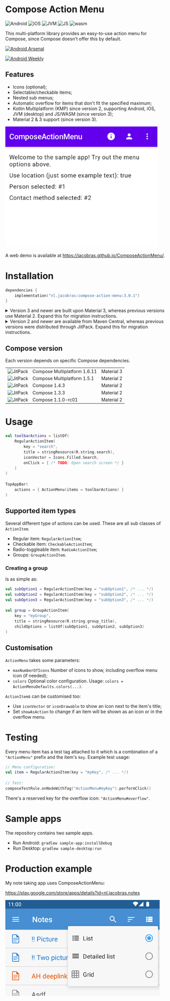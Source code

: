 # Compose Action Menu

![Android](https://img.shields.io/badge/-android-6EDB8D.svg?style=flat)
![iOS](http://img.shields.io/badge/-ios-CDCDCD.svg?style=flat)
![JVM](https://img.shields.io/badge/-jvm-DB413D.svg?style=flat)
![JS](http://img.shields.io/badge/-js-F8DB5D.svg?style=flat)
![wasm](https://img.shields.io/badge/-wasm-624DE9.svg?style=flat)

This multi-platform library provides an easy-to-use action menu for Compose, since Compose doesn't offer this by default.

[![Android Arsenal]( https://img.shields.io/badge/Android%20Arsenal-ComposeActionMenu-green.svg?style=flat )]( https://android-arsenal.com/details/1/8261 )

[![Android Weekly](https://androidweekly.net/issues/issue-499/badge)](https://androidweekly.net/issues/issue-499/)

## Features

- Icons (optional);
- Selectable/checkable items;
- Nested sub menus;
- Automatic overflow for items that don't fit the specified maximum;
- Kotlin Multiplatform (KMP) since version 2, supporting Android, iOS, JVM (desktop) and JS/WASM (since version 3);
- Material 2 & 3 support (since version 3).

![Animated preview image](preview.gif)

A web demo is available at https://jacobras.github.io/ComposeActionMenu/.

# Installation

```kotlin
dependencies {
    implementation("nl.jacobras:compose-action-menu:3.0.1")
}
```

<details>
<summary>Version 3 and newer are built upon Material 3, whereas previous versions use Material 2. Expand this for
migration instructions.</summary>

### Migrating from v2 to v3

Compose Action Menu version 3 is built upon Material 3. The custom colour names have been changed.

2.x:

```kotlin
ActionMenu(
    items = listOf(/* items */),
    colors = DefaultActionMenuColors(
        dropdownIconTint = myContentColor,
        dropdownBackgroundColor = myOverflowContainerColor
    )
)
```

3.x:

```kotlin
ActionMenu(
    items = listOf(/* items */),
    colors = ActionMenuDefaults.colors(
        contentColor = myContentColor,
        overflowContainerColor = myOverflowContainerColor,
        overflowContentColor = myContentColor
    )
)
```

</details>

<details>
<summary>Version 2 and newer are available from Maven Central, whereas previous versions were distributed through JitPack. Expand
this for migration instructions.</summary>

### Migrating from v1 to v2

Compose Action Menu version 2 is built using KMP. Android-specific resource support is replaced with broader string + Painter support.

1.x:

```kotlin
RegularActionItem(
    titleResId = R.string.search,
    iconDrawable = R.drawable.search
)
```

2.x:

```kotlin
RegularActionItem(
    title = stringResource(R.string.search),
    icon = painterResource(R.drawable.search)
)
```

</details>

## Compose version

Each version depends on specific Compose dependencies.

<table>
 <tr>
  <td><img alt="JitPack" src="https://img.shields.io/badge/mavencentral-v3.0.0-blue">
  </td><td>Compose Multiplatform 1.6.11</td>
  <td>Material 3</td>
 </tr>
 <tr>
  <td><img alt="JitPack" src="https://img.shields.io/badge/mavencentral-v2.0.0-blue">
  </td><td>Compose Multiplatform 1.5.1</td>
  <td>Material 2</td>
 </tr>
 <tr>
  <td><img alt="JitPack" src="https://img.shields.io/badge/jitpack-v1.2.0-blue"></td>
  <td>Compose 1.4.3</td>
  <td>Material 2</td>
 </tr>
 <tr>
  <td><img alt="JitPack" src="https://img.shields.io/badge/jitpack-v1.1.0-blue"></td>
  <td>Compose 1.3.3</td>
  <td>Material 2</td>
 </tr>
 <tr>
  <td><img alt="JitPack" src="https://img.shields.io/badge/jitpack-v1.0.0-blue"></td>
  <td>Compose 1.1.0-rc01</td>
  <td>Material 2</td>
 </tr>
</table>

# Usage

```kotlin
val toolbarActions = listOf(
    RegularActionItem(
        key = "search",
        title = stringResource(R.string.search),
        iconVector = Icons.Filled.Search,
        onClick = { /* TODO: Open search screen */ }
    )
)

TopAppBar(
    actions = { ActionMenu(items = toolbarActions) }
)
```

## Supported item types

Several different type of actions can be used. These are all sub classes of `ActionItem`.

- Regular item: `RegularActionItem`;
- Checkable item: `CheckableActionItem`;
- Radio-toggleable item: `RadioActionItem`;
- Groups: `GroupActionItem`.

### Creating a group

Is as simple as:

```kotlin
val subOption1 = RegularActionItem(key = "subOption1", /* ... */)
val subOption2 = RegularActionItem(key = "subOption2", /* ... */)
val subOption3 = RegularActionItem(key = "subOption3", /* ... */)

val group = GroupActionItem(
    key = "myGroup",
    title = stringResource(R.string.group_title),
    childOptions = listOf(subOption1, subOption2, subOption3)
)
```

## Customisation

`ActionMenu` takes some parameters:

- `maxNumberOfIcons` Number of icons to show, including overflow menu icon (if needed);
- `colors` Optional color configuration. Usage: `colors = ActionMenuDefaults.colors(...)`.

`ActionItem`s can be customised too:

- Use `iconVector` or `iconDrawable` to show an icon next to the item's title;
- Set `showAsAction` to change if an item will be shown as an icon or in the overflow menu.

# Testing

Every menu item has a test tag attached to it which is a combination of a `"ActionMenu"` prefix and the item's `key`. Example test usage:

```kotlin
// Menu configuration:
val item = RegularActionItem(key = "myKey", /* ... */)

// Test:
composeTestRule.onNodeWithTag("ActionMenu#myKey").performClick()
```

There's a reserved key for the overflow icon: `"ActionMenu#overflow"`.

# Sample apps

The repository contains two sample apps.

* Run Android: `gradlew sample-app:installDebug`
* Run Desktop: `gradlew sample-desktop:run`

# Production example

My note taking app uses ComposeActionMenu:

<https://play.google.com/store/apps/details?id=nl.jacobras.notes>

![](preview_notes.png)